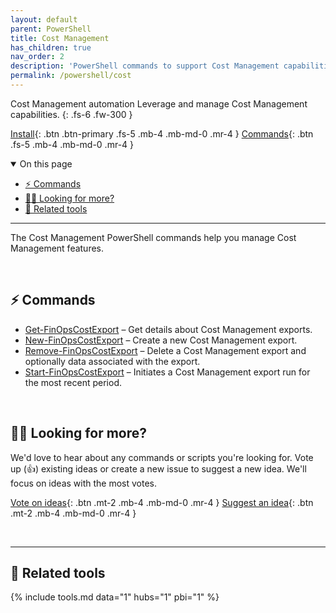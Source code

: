 ```yaml
---
layout: default
parent: PowerShell
title: Cost Management
has_children: true
nav_order: 2
description: 'PowerShell commands to support Cost Management capabilities.'
permalink: /powershell/cost
---
```


<span class="fs-9 d-block mb-4">Cost Management automation</span>
Leverage and manage Cost Management capabilities.
{: .fs-6 .fw-300 }

[Install](../README.md#️-install-the-module){: .btn .btn-primary .fs-5 .mb-4 .mb-md-0 .mr-4 }
[Commands](#-commands){: .btn .fs-5 .mb-4 .mb-md-0 .mr-4 }

<details open markdown="1">
   <summary class="fs-2 text-uppercase">On this page</summary>

- [⚡ Commands](#-commands)
- [🙋‍♀️ Looking for more?](#️-looking-for-more)
- [🧰 Related tools](#-related-tools)

</details>

---

The Cost Management PowerShell commands help you manage Cost Management features.

<br>

## ⚡ Commands

- [Get-FinOpsCostExport](Get-FinOpsCostExport.md) – Get details about Cost Management exports.
- [New-FinOpsCostExport](New-FinOpsCostExport.md) – Create a new Cost Management export.
- [Remove-FinOpsCostExport](Remove-FinOpsCostExport.md) – Delete a Cost Management export and optionally data associated with the export.
- [Start-FinOpsCostExport](Start-FinOpsCostExport.md) – Initiates a Cost Management export run for the most recent period.

<br>

## 🙋‍♀️ Looking for more?

We'd love to hear about any commands or scripts you're looking for. Vote up (👍) existing ideas or create a new issue to suggest a new idea. We'll focus on ideas with the most votes.

[Vote on ideas](https://github.com/microsoft/finops-toolkit/issues?q=is%3Aissue+is%3Aopen+label%3A%22Area%3A+PowerShell%22+sort%3Areactions-%2B1-desc){: .btn .mt-2 .mb-4 .mb-md-0 .mr-4 }
[Suggest an idea](https://aka.ms/ftk/idea){: .btn .mt-2 .mb-4 .mb-md-0 .mr-4 }

<br>

---

## 🧰 Related tools

{% include tools.md data="1" hubs="1" pbi="1" %}

<br>
